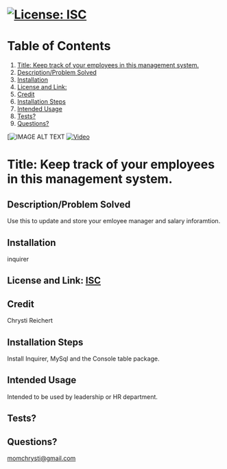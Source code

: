 # [![License: ISC](https://img.shields.io/badge/License-ISC-green.svg)](https://opensource.org/licenses/ISC)
# Table of Contents
1. [Title: Keep track of your employees in this management system.](#title)
2. [Description/Problem Solved](#description)
3. [Installation](#installation)
4. [License and Link: ](#license)
5. [Credit](#credit)
6. [Installation Steps](#installation-steps)
7. [Intended Usage](#intended-usage)
8. [Tests?](#Tests)
9. [Questions?](#questions)

[![IMAGE ALT TEXT](/tracker/db/Screenshot%202023-02-01%20164512.png)
[![Video](http://img.youtube.com/vi/MXgTDC0Ghsg/0.jpg)](http://img.youtube.com/vi/MXgTDC0Ghsg/0.jpg)


# Title: Keep track of your employees in this management system.
## Description/Problem Solved 
Use this to update and store your emloyee manager and salary inforamtion.
## Installation 
inquirer
## License and Link: [ISC](https://opensource.org/licenses/ISC/)

## Credit 
Chrysti Reichert
## Installation Steps 
Install Inquirer, MySql and the Console table package.
## Intended Usage 
Intended to be used by leadership or HR department.
## Tests? 
 
## Questions? 
 momchrysti@gmail.com
